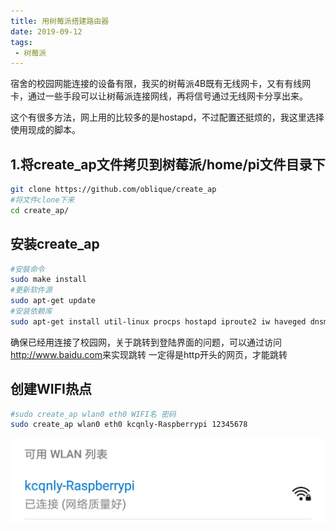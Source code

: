 ```yaml
---
title: 用树莓派搭建路由器
date: 2019-09-12
tags:
 - 树莓派
---
```


宿舍的校园网能连接的设备有限，我买的树莓派4B既有无线网卡，又有有线网卡，通过一些手段可以让树莓派连接网线，再将信号通过无线网卡分享出来。

这个有很多方法，网上用的比较多的是hostapd，不过配置还挺烦的，我这里选择使用现成的脚本。

## 1.将create_ap文件拷贝到树莓派/home/pi文件目录下

```bash
git clone https://github.com/oblique/create_ap
#将文件clone下来
cd create_ap/
```

## 安装create_ap

```bash
#安裝命令
sudo make install
#更新软件源
sudo apt-get update
#安装依赖库
sudo apt-get install util-linux procps hostapd iproute2 iw haveged dnsmasq
```

确保已经用连接了校园网，关于跳转到登陆界面的问题，可以通过访问<http://www.baidu.com>来实现跳转
一定得是http开头的网页，才能跳转

## 创建WIFI热点

```bash
#sudo create_ap wlan0 eth0 WIFI名 密码
sudo create_ap wlan0 eth0 kcqnly-Raspberrypi 12345678
```

![wifi](./img/wifi.jpg)
